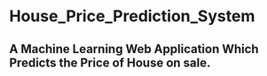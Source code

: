 # House_Price_Prediction_System
## A Machine Learning Web Application Which Predicts the Price of House on sale.
